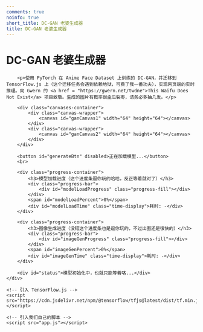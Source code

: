 ```yaml
---
comments: true
noinfo: true
short_title: DC-GAN 老婆生成器
title: DC-GAN 老婆生成器
---
```

<!DOCTYPE html>
<html lang="zh-CN">
<head>
    <meta charset="UTF-8">
    <meta name="viewport" content="width=device-width, initial-scale=1.0">
    <title>DC-GAN</title>
    <link rel="stylesheet" href="style.css">
</head>
<body>
    <div class="container">
        <h1>DC-GAN 老婆生成器</h1>
        
        <p>使用 PyTorch 在 Anime Face Dataset 上训练的 DC-GAN，并迁移到 TensorFlow.js 上（这个迁移任务会遇到依赖地狱，可费了我一番功夫），实现网页端的实时推理。向 Gwern 的 <a href = "https://gwern.net/twdne">This Waifu Does Not Exist</a> 项目致敬。生成的图片有概率很歪瓜裂枣，请务必多抽几发。</p>

        <div class="canvases-container">
            <div class="canvas-wrapper">
                <canvas id="ganCanvas1" width="64" height="64"></canvas>
            </div>
            <div class="canvas-wrapper">
                <canvas id="ganCanvas2" width="64" height="64"></canvas>
            </div>
        </div>
        
        <button id="generateBtn" disabled>正在加载模型...</button>
        <br>

        <div class="progress-container">
            <h3>模型加载进度（这个进度条逗你玩的哈哈，反正等着就对了）</h3>
            <div class="progress-bar">
                <div id="modelLoadProgress" class="progress-fill"></div>
            </div>
            <span id="modelLoadPercent">0%</span>
            <div id="modelLoadTime" class="time-display">耗时: -</div>
        </div>
        
        <div class="progress-container">
            <h3>图像生成进度（没错这个进度条也是逗你玩的，不过出图还是很快的）</h3>
            <div class="progress-bar">
                <div id="imageGenProgress" class="progress-fill"></div>
            </div>
            <span id="imageGenPercent">0%</span>
            <div id="imageGenTime" class="time-display">耗时: -</div>
        </div>
        
        <div id="status">模型初始化中，也就只能等着咯...</div>
    </div>

    <!-- 引入 TensorFlow.js -->
    <script src="https://cdn.jsdelivr.net/npm/@tensorflow/tfjs@latest/dist/tf.min.js"></script>
    
    <!-- 引入我们自己的脚本 -->
    <script src="app.js"></script>
</body>
</html>
